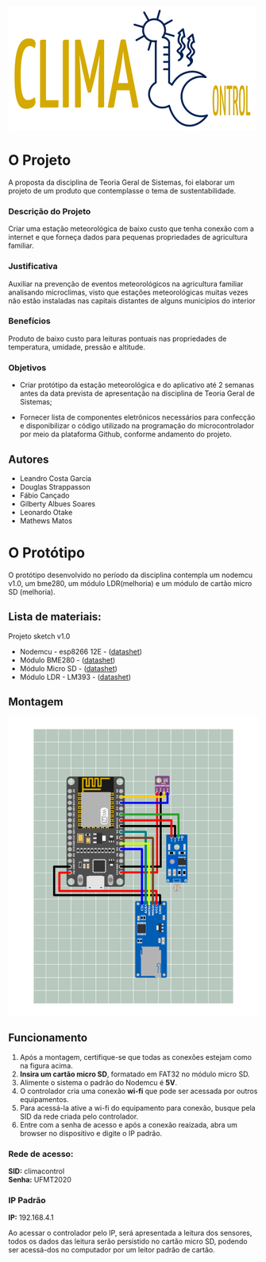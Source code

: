 ![climaControl Logo](/Imagens/climacontrol.png)

# **O Projeto**
A proposta da disciplina de Teoria Geral de Sistemas, foi elaborar um projeto de um produto que contemplasse o tema de sustentabilidade.  

### **Descrição do Projeto**
Criar uma estação meteorológica de baixo custo que tenha conexão com a internet e que forneça dados para pequenas propriedades de agricultura familiar.

### **Justificativa**
Auxiliar na prevenção de eventos meteorológicos na agricultura familiar analisando microclimas, visto que estações meteorológicas muitas vezes não estão instaladas nas capitais distantes de alguns municípios do interior

### **Benefícios**
Produto de baixo custo para leituras pontuais nas propriedades de temperatura, umidade, pressão e altitude.

### **Objetivos**
* Criar protótipo da estação meteorológica e do aplicativo até 2 semanas antes da data prevista de apresentação na disciplina de Teoria Geral de Sistemas;  

* Fornecer lista de componentes eletrônicos necessários para confecção e disponibilizar o código utilizado na programação do microcontrolador por meio da plataforma Github, conforme andamento do projeto.

## **Autores**
* Leandro Costa Garcia  
* Douglas Strappasson  
* Fábio Cançado  
* Gilberty Albues Soares  
* Leonardo Otake  
* Mathews Matos

# O Protótipo

O protótipo desenvolvido no período da disciplina contempla um nodemcu v1.0, um bme280, um módulo LDR(melhoria) e um módulo de cartão micro SD (melhoria).

## Lista de materiais:
Projeto sketch v1.0  
* Nodemcu - esp8266 12E - ([datashet](http://www.inf.puc-rio.br/~abranco/eng1450/NodeMCU-Micro/NodeMCU.pdf))
* Módulo BME280 - ([datashet](https://cdn-shop.adafruit.com/datasheets/BST-BMP280-DS001-11.pdf))
* Módulo Micro SD - ([datashet](http://datalogger.pbworks.com/w/file/fetch/89507207/Datalogger%20-%20SD%20Memory%20Reader%20Datasheet.pdf))
* Módulo LDR - LM393 - ([datashet](https://www.usinainfo.com.br/index.php?controller=attachment&id_attachment=78))

## Montagem
![Protótipo](Imagens/prototipo.png)

## Funcionamento
1. Após a montagem, certifique-se que todas as conexões estejam como na figura acima.  
2. **Insira um cartão micro SD**, formatado em FAT32 no módulo micro SD.  
3. Alimente o sistema o padrão do Nodemcu é **5V**.  
4. O controlador cria uma conexão **wi-fi** que pode ser acessada por outros equipamentos.  
5. Para acessá-la ative a wi-fi do equipamento para conexão, busque pela SID da rede criada pelo controlador.  
6. Entre com a senha de acesso e após a conexão reaizada, abra um browser no dispositivo e digite o IP padrão.

### **Rede de acesso:**  
**SID:** climacontrol  
**Senha:** UFMT2020  

### **IP Padrão**
**IP:** 192.168.4.1

Ao acessar o controlador pelo IP, será apresentada a leitura dos sensores, todos os dados das leitura serão persistido no cartão micro SD, podendo ser acessá-dos no computador por um leitor padrão de cartão.

